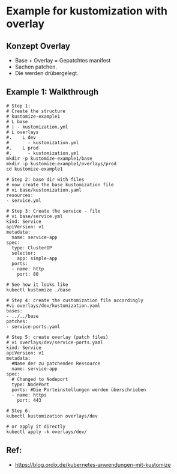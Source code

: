 # Example for kustomization with overlay 

## Konzept Overlay 

  * Base + Overlay = Gepatchtes manifest 
  * Sachen patchen.
  * Die werden drübergelegt. 

## Example 1: Walkthrough 

```
# Step 1:
# Create the structure 
# kustomize-example1
# L base 
# | - kustomization.yml 
# L overlays 
#.    L dev
#       - kustomization.yml 
#.    L prod 
#.      - kustomization.yml 
mkdir -p kustomize-example1/base 
mkdir -p kustomize-example1/overlays/prod 
cd kustomize-example1 

```

```
# Step 2: base dir with files 
# now create the base kustomization file 
# vi base/kustomization.yaml
resources:
- service.yml 
```

```
# Step 3: Create the service - file 
# vi base/service.yml 
kind: Service
apiVersion: v1
metadata:
  name: service-app
spec:
  type: ClusterIP
  selector:
    app: simple-app
  ports:
  - name: http
    port: 80 

```

```
# See how it looks like 
kubectl kustomize ./base

```

```
# Step 4: create the customization file accordingly 
#vi overlays/dev/kustomization.yaml
bases:
- ../../base
patches:
- service-ports.yaml
```

```
# Step 5: create overlay (patch files) 
# vi overlays/dev/service-ports.yaml 
kind: Service
apiVersion: v1
metadata:
  #Name der zu patchenden Ressource
  name: service-app 
spec:
  # Changed to Nodeport
  type: NodePort
  ports: #Die Porteinstellungen werden überschrieben
  - name: https
    port: 443 

```


```
# Step 6:
kubectl kustomization overlays/dev

# or apply it directly 
kubectl apply -k overlays/dev/

```


## Ref:

  * https://blog.ordix.de/kubernetes-anwendungen-mit-kustomize



